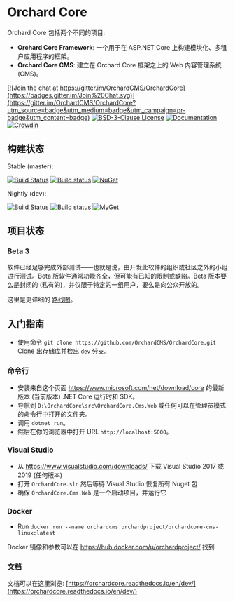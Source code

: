 # Orchard Core 

Orchard Core 包括两个不同的项目:

- __Orchard Core Framework__: 一个用于在 ASP.NET Core 上构建模块化、多租户应用程序的框架。
- __Orchard Core CMS__: 建立在 Orchard Core 框架之上的 Web 内容管理系统 (CMS)。

[![Join the chat at https://gitter.im/OrchardCMS/OrchardCore](https://badges.gitter.im/Join%20Chat.svg)](https://gitter.im/OrchardCMS/OrchardCore?utm_source=badge&utm_medium=badge&utm_campaign=pr-badge&utm_content=badge)
[![BSD-3-Clause License](https://img.shields.io/badge/license-BSD--3--Clause-blue.svg)](LICENSE.txt)
[![Documentation](https://readthedocs.org/projects/orchardcore/badge/)](https://orchardcore.readthedocs.io/en/latest/)
[![Crowdin](https://d322cqt584bo4o.cloudfront.net/orchard-core/localized.svg)](https://crowdin.com/project/orchard-core)


## 构建状态

Stable (master): 

[![Build Status](https://api.travis-ci.org/OrchardCMS/OrchardCore.svg?branch=master)](https://travis-ci.org/OrchardCMS/OrchardCore/branches)
[![Build status](https://img.shields.io/appveyor/ci/alexbocharov/orchardcore/master.svg?label=appveyor&style=flat-square)](https://ci.appveyor.com/project/alexbocharov/orchardcore/branch/master)
[![NuGet](https://img.shields.io/nuget/v/OrchardCore.Application.Cms.Targets.svg)](https://www.nuget.org/packages/OrchardCore.Application.Cms.Targets)

Nightly (dev): 

[![Build Status](https://api.travis-ci.org/OrchardCMS/OrchardCore.svg?branch=dev)](https://travis-ci.org/OrchardCMS/OrchardCore/branches)
[![Build status](https://img.shields.io/appveyor/ci/alexbocharov/orchardcore/dev.svg?label=appveyor&style=flat-square)](https://ci.appveyor.com/project/alexbocharov/orchardcore/branch/dev)
[![MyGet](https://img.shields.io/myget/orchardcore-preview/vpre/OrchardCore.Application.Cms.Targets.svg)](https://myget.org/feed/orchardcore-preview/package/nuget/OrchardCore.Application.Cms.Targets)

## 项目状态

### Beta 3

软件已经足够完成外部测试——也就是说，由开发此软件的组织或社区之外的小组进行测试。Beta 版软件通常功能齐全，但可能有已知的限制或缺陷。Beta 版本要么是封闭的 (私有的)，并仅限于特定的一组用户，要么是向公众开放的。

这里是更详细的 [路线图](https://github.com/OrchardCMS/OrchardCore/wiki/Roadmap)。

## 入门指南

- 使用命令 `git clone https://github.com/OrchardCMS/OrchardCore.git` Clone 出存储库并检出 `dev` 分支。 

### 命令行

- 安装来自这个页面 https://www.microsoft.com/net/download/core 的最新版本 (当前版本) .NET Core 运行时和 SDK。
- 导航到 `D:\OrchardCore\src\OrchardCore.Cms.Web` 或任何可以在管理员模式的命令行中打开的文件夹。
- 调用 `dotnet run`。
- 然后在你的浏览器中打开 URL `http://localhost:5000`。

### Visual Studio

- 从 https://www.visualstudio.com/downloads/ 下载 Visual Studio 2017 或 2019 (任何版本) 
- 打开 `OrchardCore.sln` 然后等待 Visual Studio 恢复所有 Nuget 包
- 确保 `OrchardCore.Cms.Web` 是一个启动项目，并运行它

### Docker

- Run `docker run --name orchardcms orchardproject/orchardcore-cms-linux:latest`

Docker 镜像和参数可以在 https://hub.docker.com/u/orchardproject/ 找到

### 文档

文档可以在这里浏览: [https://orchardcore.readthedocs.io/en/dev/](https://orchardcore.readthedocs.io/en/dev/)
